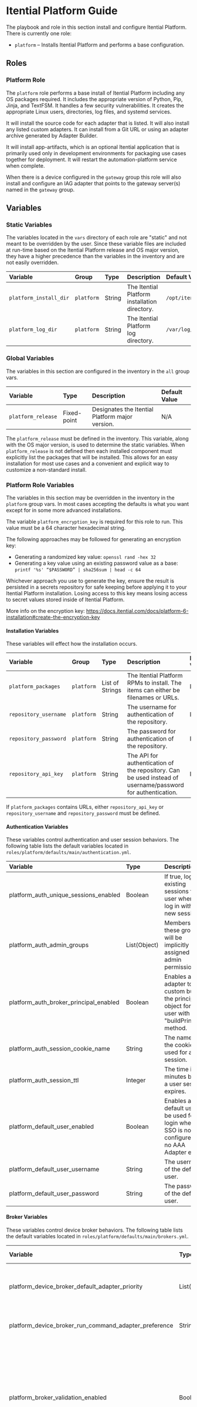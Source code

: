 # Itential Platform Guide

The playbook and role in this section install and configure Itential Platform.  There is currently
one role:

* `platform` – Installs Itential Platform and performs a base configuration.

## Roles

### Platform Role

The `platform` role performs a base install of Itential Platform including any OS packages
required. It includes the appropriate version of Python, Pip, Jinja, and TextFSM. It handles a few
security vulnerabilities. It creates the appropriate Linux users, directories, log files, and
systemd services.

It will install the source code for each adapter that is listed. It will also install any listed
custom adapters. It can install from a Git URL or using an adapter archive generated by Adapter
Builder.

It will install app-artifacts, which is an optional Itential application that is primarily used
only in development environments for packaging use cases together for deployment. It will restart
the automation-platform service when complete.

When there is a device configured in the `gateway` group this role will also install and configure
an IAG adapter that points to the gateway server(s) named in the `gateway` group.

## Variables

### Static Variables

The variables located in the `vars` directory of each role are "static" and not meant to be
overridden by the user.  Since these variable files are included at run-time based on the Itential
Platform release and OS major version, they have a higher precedence than the variables in the
inventory and are not easily overridden.

| Variable | Group | Type | Description | Default Value |
| :------- | :---- | :--- | :---------- | :------------ |
| `platform_install_dir` | `platform` | String | The Itential Platform installation directory. | `/opt/itential/platform/server` |
| `platform_log_dir` | `platform` | String | The Itential Platform log directory. | `/var/log/itential` |

### Global Variables

The variables in this section are configured in the inventory in the `all` group vars.

| Variable | Type | Description | Default Value |
| :------- | :--- | :---------- | :------------ |
| `platform_release` | Fixed-point | Designates the Itential Platform major version. | N/A |

The `platform_release` must be defined in the inventory.  This variable, along with the OS major
version, is used to determine the static variables. When `platform_release` is not defined then each
installed component must explicitly list the packages that will be installed.  This allows for an
easy installation for most use cases and a convenient and explicit way to customize a non-standard
install.

### Platform Role Variables

The variables in this section may be overridden in the inventory in the `platform` group vars. In
most cases accepting the defaults is what you want except for in some more advanced installations.

The variable `platform_encryption_key` is required for this role to run. This value must be a 64
character hexadecimal string.

The following approaches may be followed for generating an encryption key:

- Generating a randomized key value: `openssl rand -hex 32`
- Generating a key value using an existing password value as a base: `printf '%s' “$PASSWORD” | sha256sum | head -c 64`

Whichever approach you use to generate the key, ensure the result is persisted in a secrets
repository for safe keeping before applying it to your Itential Platform installation. Losing
access to this key means losing access to secret values stored inside of Itential Platform.

More info on the encryption key:
<https://docs.itential.com/docs/platform-6-installation#create-the-encryption-key>

#### Installation Variables

These variables will effect how the installation occurs.

| Variable | Group | Type | Description | Default Value |
| :------- | :---- | :--- | :---------- | :------------ |
| `platform_packages` | `platform` | List of Strings | The Itential Platform RPMs to install. The items can either be filenames or URLs. | N/A |
| `repository_username` | `platform` | String | The username for authentication of the repository. | N/A |
| `repository_password` | `platform` | String | The password for authentication of the repository. | N/A |
| `repository_api_key` | `platform` | String | The API for authentication of the repository. Can be used instead of username/password for authentication.| N/A |

If `platform_packages` contains URLs, either `repository_api_key` or `repository_username` and
`repository_password` must be defined.

#### Authentication Variables

These variables control authentication and user session behaviors. The following table lists the
default variables located in `roles/platform/defaults/main/authentication.yml`.

| Variable | Type | Description | Default Value |
| :------- | :--- | :---------- | :------------ |
| platform_auth_unique_sessions_enabled | Boolean | If true, logs out existing sessions for a user when they log in with a new session. | `false` |
| platform_auth_admin_groups | List(Object) | Members of these groups will be implicitly assigned with admin permissions. | { "provenance": "Local AAA", "group": "pronghorn_admin" } |
| platform_auth_broker_principal_enabled | Boolean | Enables a AAA adapter to custom build the principal object for a user with a "buildPrincipal" method. | `false` |
| platform_auth_session_cookie_name | String | The name of the cookie used for a user session. | `token` |
| platform_auth_session_ttl | Integer | The time in minutes before a user session expires. | 60 |
| platform_default_user_enabled | Boolean | Enables a default user to be used for login when SSO is not configured and no AAA Adapter exists. | `true` |
| platform_default_user_username | String | The username of the default user. | `admin` |
| platform_default_user_password | String | The password of the default user. | `admin` |

#### Broker Variables

These variables control device broker behaviors. The following table lists the default variables
located in `roles/platform/defaults/main/brokers.yml`.

| Variable | Type | Description | Default Value |
| :------- | :--- | :---------- | :------------ |
| platform_device_broker_default_adapter_priority | List(String) | A list of adapter types that manages the devices. |  |
| platform_device_broker_run_command_adapter_preference | String | Runs a command on a device. |  |
| platform_broker_validation_enabled | Boolean | If true, the platform will perform strict JSON Schema validation on messages into the brokers and coming back to the broker layer from adapters. | false |

#### Integration Worker Variables

These variables control integration worker behaviors. The following table lists the default
variables located in `roles/platform/defaults/main/integration_worker.yml`.

| Variable | Type | Description | Default Value |
| :------- | :--- | :---------- | :------------ |
| platform_integration_thread_count | Integer | The number of threads available for API requests. | 5 |
| platform_integration_timeout | Integer | The number of milliseconds until an integration request times out. | 15000 |

#### Logger Variables

These variables control logging and syslog integration behaviors. The following table lists the
default variables located in `roles/platform/defaults/main/logging.yml`.

| Variable | Type | Description | Default Value |
| :------- | :--- | :---------- | :------------ |
| platform_log_max_files | Integer | The maximum number of each log file to keep as rotation occurs. | 100 |
| platform_log_max_file_size | Integer | The maximum file size in bytes of each log file before rotation occurs. | 1048576 |
| platform_log_level | String | The minimum log level to display in the log file. | `info` |
| platform_log_dir | String | The absolute directory path where log files are written. | `/var/log/itential/platform` |
| platform_log_filename | String | The name of the primary platform log file. | `platform.log` |
| platform_log_level_console | String | The minimum log level to display in the console (stdout). | `warn` |
| platform_webserver_log_directory | String | The absolute directory path where webserver log files are written. | `/var/log/itential/platform` |
| platform_webserver_log_filename | String | The name of the webserver log file. | `webserver.log` |
| platform_log_level_syslog | String | The minimum log level to send to the syslog server. | `warning` |
| platform_syslog_host | String | The hostname or IP address of the syslog server. | `localhost` |
| platform_syslog_port | Integer | The port number of the syslog server. | 514 |
| platform_syslog_protocol | String | The protocol to use when sending logs to the syslog server. | `udp4` |
| platform_syslog_facility | String | The syslog facility to use when sending logs to the syslog server. | `local0` |
| platform_syslog_type | String | The syslog message format to use when sending logs to the syslog server. | `BSD` |
| platform_syslog_path | String | The path to the syslog server file. | `/dev/log` |
| platform_syslog_pid | String | The process property to include as the process id in the syslog message. | `process.pid` |
| platform_syslog_localhost | String | The hostname to include in the syslog message. | `localhost` |
| platform_syslog_app_name | String | The process property to include as the application name in the syslog message. | `process.title` |
| platform_syslog_eol | String | The end of line character to include in the syslog message. |  |

#### Platform UI Variables

These variables control UI behaviors. The following table lists the default variables located in
`roles/platform/defaults/main/platform_ui.yml`.

| Variable | Type | Description | Default Value |
| :------- | :--- | :---------- | :------------ |
| platform_ui_layout_file | String | Path to the layout file extended in pug templates. |  |
| platform_ui_home_file | String | Path to the HTML file that will be displayed as the home page for the UI. | `node_modules/@itential/iap-ui/build/index.html` |
| platform_ui_login_file | String | Path to the HTML file that will be displayed as the login page for the UI. | `node_modules/@itential/iap-ui/build/index.html` |
| platform_ui_profile_file | String | Path to the HTML file that will be displayed as the profile page for the UI. | `node_modules/@itential/iap-ui/build/index.html` |
| platform_ui_favicon_file | String | Path to the favicon file that will be displayed in the browser tab. | `ui/img/favicon.ico` |
| platform_ui_apple_touch_icon_file | String | Path to the apple touch icon file that will be displayed on iOS devices. | `ui/img/apple-touch-icon.png` |

#### Redis Variables

These variables control Redis integration behaviors. The following table lists the default
variables located in `roles/platform/defaults/main/redis.yml`.

| Variable | Type | Description | Default Value |
| :------- | :--- | :---------- | :------------ |
| platform_redis_db | Integer | The Redis keyspace (database number) to use for the connection. | 0 |
| platform_redis_auth_enabled | String | Flag to enable Redis authentication. | `true` |
| platform_redis_username | String | The username to use when connecting to Redis. | `itential` |
| platform_redis_password | String | The password to use when connecting to Redis. | `itential` |
| platform_redis_max_retries_per_request | Integer |  The maximum number of times to retry a request to Redis when the connection is lost. | 20 |
| platform_redis_max_heartbeat_write_retries | Integer | The maximum number of times to retry writing a heartbeat message to Redis from a service. | 20 |
| platform_redis_host | String | The hostname of the Redis server. Not used when connecting to Redis Sentinels. | `localhost` |
| platform_redis_port | Integer | The port to use when connecting to this Redis instance. | 6379 |
| platform_redis_sentinels | List(Object) | The list of Redis Sentinel servers (hostnames and ports) to use for high availability. |  |
| platform_redis_sentinel_username | String | The username to use when connecting to Sentinel. | `sentineluser` |
| platform_redis_sentinel_password | String | The password to use when connecting to Sentinel. | `sentineluser` |
| platform_redis_name | String | The Redis primary name. This only has meaning when Redis is running with replication enabled. The sentinels will monitor this node and consider it down only when the sentinels agree. Note: The primary name should not include special characters other than: .-_ and no whitespaces. | `itentialmaster` |
| platform_redis_tls_enabled | Object | Redis TLS configuration options for secure connections. Refer to NodeJS TLS library for all supported options. |  |

#### SNMP Variables

These variables control SNMP behaviors. The following table lists the default variables located in
`roles/platform/defaults/main/snmp.yml`.

| Variable | Type | Description | Default Value |
| :------- | :--- | :---------- | :------------ |
| platform_snmp_alarm_configs | List(Object) |  | `{ "ip": "localhost", "community": "public", "type": "trap", "properties": { "port": 161, "retries": 1, "timeout": 5000, "transport": "udp4", "trapPort": 162, "version": "V1" } }` |

#### Vault Variables

These variables control Hashicorp Vault integration behaviors. The following table lists the
default variables located in `roles/platform/defaults/main/vault.yml`.

| Variable | Type | Description | Default Value |
| :------- | :--- | :---------- | :------------ |
| platform_configure_vault | Boolean | Flag to enable/disable configuring Vault in Itential Platform | `false` |
| platform_vault_token_dir | String | The directory to store the vault root key in | `{{ platform_install_dir }}/keys` |
| platform_vault_url | String | The URL to the Hashicorp Vault server. | `http://localhost:8200` |
| platform_vault_auth_method | String | The authorization method to connect to Hashicorp Vault. Either token or approle. | `token` |
| platform_vault_role_id | String | Hashicorp Vault Role ID used for AppRole authentication. |  |
| platform_vault_secret_id | String | Hashicorp Vault Secret ID used for AppRole login. |  |
| platform_vault_approle_path | String | The path where the AppRole was enabled. |  |
| platform_vault_token_file | String | The file path to a token file. The token is used for authentication to access Vault secrets. | `{{ platform_vault_token_dir }}/vault.token` |
| platform_vault_secrets_endpoint | String | The endpoint for the Secrets Engine that is used. | `itential/data` |
| platform_vault_read_only | Boolean | If true, only reads secrets from Hashicorp Vault. Otherwise, the platform can write secrets to Vault for storage. | `true` |

#### Webserver Variables

These variables control basic webserver behaviors. The following table lists the default variables
located in `roles/platform/defaults/main/webserver.yml`.

| Variable | Type | Description | Default Value |
| :------- | :--- | :---------- | :------------ |
| platform_webserver_cache_control_enabled | Boolean | A toggle to instruct the webserver to include HTTP cache control headers on the response. | `false` |
| platform_webserver_timeout | Integer | Timeout to use for incoming HTTP requests to the platform API, in milliseconds. | 300000 |
| platform_webserver_response_header_access_control_allow_origin | String | The value of the HTTP Access-Control-Allow-Origin header returned to clients. | `"*"` |
| platform_webserver_http_enabled | Boolean | If true, allows the webserver to respond to insecure HTTP requests. | `true` |
| platform_webserver_http_port | Integer | The port on which the webserver listens for HTTP requests. | 3000 |
| platform_webserver_https_enabled | Boolean | If true, allows the webserver to respond to secure HTTPS requests. | `false` |
| platform_webserver_https_port | Integer | The port on which the webserver listens for HTTPS requests. | 3443 |
| platform_webserver_https_key | String | The path to the public key file used for HTTPS connections. | `/opt/itential/platform/keys/key.pem` |
| platform_webserver_https_passphrase | String | The passphrase for the private key used to enable TLS sessions. |  |
| platform_webserver_https_cert | String | The path to the certificate file used for HTTPS connections. | `/opt/itential/platform/keys/cert.pem` |
| platform_webserver_https_secure_protocol | String | The set of allowed SSL/TLS protocol versions. | `TLSv1_2_method` |
| platform_webserver_https_ciphers | String |  The allowed SSL/TLS cipher suite. | `ECDHE-RSA-AES128-GCM-SHA256:ECDHE-ECDSA-AES128-GCM-SHA256:ECDHE-RSA-AES256-GCM-SHA384:ECDHE-ECDSA-AES256-GCM-SHA384:DHE-RSA-AES128-GCM-SHA256:ECDHE-RSA-AES128-SHA256:DHE-RSA-AES128-SHA256:ECDHE-RSA-AES256-SHA384:DHE-RSA-AES256-SHA384:ECDHE-RSA-AES256-SHA256:DHE-RSA-AES256-SHA256:HIGH:!aNULL:!eNULL:!EXPORT:!DES:!RC4:!MD5:!PSK:!SRP:!CAMELLIA` |
| platform_webserver_https_client_reneg_limit | Integer | Specifies the number of renegotiations that are allowed in a single HTTPS connection. | 3 |
| platform_webserver_https_client_reneg_window | Integer | Specifies the time renegotiation window in seconds for a single HTTPS connection. | 600 |
| platform_webserver_http_allowed_optional_verbs | List(String) | The set of allowed HTTP verbs in addition to those defined in the standard HTTP/1.1 protocol. |  |

#### Workflow Worker Variables

These variables control Workflow Engine behaviors. The following table lists the default variables
located in `roles/platform/defaults/main/workflow_worker.yml`.

| Variable | Type | Description | Default Value |
| :------- | :--- | :---------- | :------------ |
| platform_task_worker_enabled | Boolean | If true, will start working tasks immediately after the server startup process is complete. If false, the task worker must be enabled manually via the UI/API. | `true` |
| platform_job_worker_enabled | Boolean | If true, will allow jobs to be started after the server startup process is complete. If false, API calls to start Jobs will return an error until enabled manually via the UI/API. | `true` |

#### MongoDB Variables

These variables control MongoDB integration behaviors. The following table lists the default
variables located in `roles/platform/defaults/main/mongodb.yml`.

| Variable | Type | Description | Default Value |
| :------- | :--- | :---------- | :------------ |
| platform_mongo_auth_enabled | Boolean | Instructs the MongoDB driver to use the configured username/password when connecting to MongoDB. | `true` |
| platform_mongo_user | String | The username to use when connecting to MongoDB. | `itential` |
| platform_mongo_password | String | The password to use when connecting to MongoDB. | `itential` |
| platform_mongo_auth_db | String | The name of the database that the MongoDB user must authenticate against. |  |
| platform_mongo_bypass_version_check | Boolean | If true, the server will not check if it is connecting to a compatible MongoDB version. | `false` |
| platform_mongo_db_name | String | The name of the MongoDB logical database to connect to. | `itential` |
| platform_mongo_url | String | The MongoDB connection string. For a replica set this will include all members of the replica set. For Mongo Atlas this will be the SRV connection format. | `mongodb://localhost:27017` |
| platform_mongo_tls_enabled | Boolean | Instruct the MongoDB driver to use TLS protocols when connecting to the database. | `false` |
| platform_mongo_tls_allow_invalid_certificates | Boolean | If true, disables the validation checks for TLS certificates on other servers in the cluster and allows the use of invalid or self-signed certificates to connect. | `false` |
| platform_mongo_tls_ca_file | String | The .pem file that contains the root certificate chain from the Certificate Authority. Specify the file name of the .pem file using absolute paths. |  |
| platform_mongo_max_pool_size | Integer | The maximum number of connections in a connection pool. Each application/adapter has its own connection pool. |  |

#### Platform Variables

These variables control core platform behaviors. The following table lists the default variables
located in `roles/platform/defaults/main/platform.yml`.

| Variable | Type | Description | Default Value |
| :------- | :--- | :---------- | :------------ |
| platform_mongodb_root_ca_file_destination | String | Destination as referenced by itential user when connecting from itential host. This is ultimately stored in the mongo database to be read by Itential Platform, therefore this is the location as seen from the Itential Platform host. | `/opt/itential/keys/mongo-rootCA.pem` |
| platform_package_dependencies | List(String) | Required OS packages for install. | `glibc-common, openldap, openldap-clients, openssl, git` |
| platform_python_base_dependencies | List(String) | Required python packages for install. | `pip, setuptools, wheel` |
| platform_python_executable | String | The python executable locations. These will be symlinks to the appropriate executables in /usr/bin. | `/usr/bin/python{{ platform_python_version }}` |
| platform_pip_executable | String | The pip executable locations. These will be symlinks to the appropriate executables in /usr/bin. | `/usr/bin/pip{{ platform_python_version }}` |
| platform_configure_iag_adapters | Boolean | Should the platform configure and add any IAG adapters that it discovers? Based on the presence of devices in the gateway group this will build adapter configs for each that it finds and insert them into the mongo database. | `true` |
| platform_iag_adapter_token_timeout | Integer | If the IAG adapters are configured, set the token timeout. The default value is 3600000 milliseconds (60 minutes). | 3600000 |
| platform_user | String | The default user that runs the server process. | `itential` |
| platform_group | String | The default group that runs the server process. | `itential` |
| platform_upload_using_rsync | Boolean | Flag to determine whether to use rsync when uploading artifacts. | `false` |
| platform_delete_package_lock_file | Boolean | Flag to remove the package-lock.json file before running the NPM install. | `true` |
| platform_disable_git_safe_repo_checks | Boolean | Flag to disable Git safe repo check. | `true` |
| platform_npm_ignore_scripts | Boolean | Flag to prevent the NPM scripts from running when running the NPM install. | `true` |
| platform_app_artifacts_enabled | Boolean | Flag to install app-artifacts. | `false` |

#### Server Variables

These variables control Itential server behaviors. The following table lists the default variables
located in `roles/platform/defaults/main/server.yml`.

| Variable | Type | Description | Default Value |
| :------- | :--- | :---------- | :------------ |
| platform_profile_id | String | The name of the profile document to load from the MongoDB where legacy configuration properties are stored. Not required for installations that are using environment variables or a properties file. | |
| platform_server_id | String | An identifier for the server instance. This is used to uniquely identify the server in a multi-server environment. If not provided, the server will generate one on startup. | `{{ inventory_hostname }}` |
| platform_services | List | A whitelist of services (applications/adapters) to initialize on startup of the platform. If no value is given, all services will be initialized. |  |
| platform_service_blacklist | List | The service type that will be denied CRUD operation access. |  |
| platform_encrypted | Boolean | Indicates whether the platform is using encrypted code files. | `true` |
| platform_shutdown_timeout | Integer | The amount of time a service should wait before shutting down, in seconds. | 3 |
| platform_service_launch_delay | Integer | The application/adapter launch delay, in seconds. | 1 |
| platform_service_launch_timeout | Integer | The application/adapter launch timeout, in seconds. | 600 |
| platform_service_health_check_interval | Integer | How often to update service health, measured in seconds. | 5 |
| platform_service_health_check_unhealthy_threshold | Integer | The number of failed health checks in a row before a service is considered to be “unhealthy”. | 3 |
| platform_dead_process_check_enabled | Boolean | If true, the platform will periodically check for dead processes. | `false` |
| platform_dead_process_check_interval | Integer | How often to check if application/adapter stopped sending healthcheck pings, in seconds. | 5 |
| platform_dead_process_max_period | Integer | Maximum time period for application/adapter without sending healthcheck ping, in seconds. | 15 |
| platform_service_crash_recovery_max_retries | Integer | Specifies the amount of times services will retry on crash before stopping. | 10 |
| platform_service_crash_recovery_reset_retries_after_ms | Integer | Specifies the amount of times between each retry before the count will reset in milliseconds. | 60000 |
| platform_external_request_timeout | Integer | The timeout for external API requests, in seconds. | 5 |
| platform_device_count_polling_interval | Integer | The interval for how often IAP polls for the number of devices, in hours. | 24 |
| platform_audit_enabled | Boolean | If true, the platform will track detailed audit events. | `false` |

## Building the Inventory

### Example Inventory - Single Itential Platform Node

To install and configure Itential Platform, add a `platform` group and host(s) to your inventory
and configure the `platform_release` and `platform_packages`. The URLs in `platform_packages`
supports Sonatype Nexus, JFrog Artifactory and Gitlab. It is recommended to use
`repository_username` and `repository_password` for Nexus and `repository_api_key` for
Artifactory and Gitlab.  The following inventory shows a basic Itential Platform configuration
with a single node.

```yaml
all:
  vars:
    platform_release: 6.0

  children:
    platform:
      hosts:
        <host1>:
          ansible_host: <addr1>
      vars:
        platform_packages:
          - <rpm1>
          - <rpmN>
```

### Example Inventory - Install Adapters

To install Itential adapters, add the `platform_adapters` flag to the `platform` group and set it
to `true`, and configure the adapters in the `platform_adapters` variable.

```yaml
all:
  vars:
    platform_release: 6.0

  children:
    platform:
      hosts:
        <host1>:
          ansible_host: <addr1>
      vars:
        platform_packages:
          - <rpm1>
          - <rpmN>
        platform_adapters:
          - <git_repo1>
          - <git_repoN>
          - <zip_archive1>
          - <zip_archiveN>
```

### Example Inventory - Install App-Artifact

To install App-Artifacts, add the `platform_app_artifacts_enabled` flag to the `platform` group and
set it to `true` and configure the `platform_app_artifacts_source_file`.

```yaml
all:
  vars:
    platform_release: 6.0

  children:
    platform:
      hosts:
        host1:
          ansible_host: addr1
      vars:
        platform_app_artifacts_enabled: true
        platform_app_artifacts_source_file: archive1
```

### Example Inventory - Use Hashicorp Vault

To configure the Platform to integrate with Hashicorp Vault for secrets management

```yaml
all:
  vars:
    platform_release: 6.0

  children:
    platform:
      hosts:
        <host1>:
          ansible_host: <addr1>
      vars:
        platform_configure_vault: true
        platform_vault_url: http://hashi-vault-example.com:8200
```

## Running the Playbook

To execute all Platform roles, run the `platform` playbook:

```bash
ansible-playbook itential.deployer.platform -i <inventory>
```

The Platform playbook and role supports the following tags:

| Tag | Tasks |
| :-- | :---- |
| configure_os | Create required accounts and directories<br>Configure sudoers and firewalld |
| install_dependencies | Install NodeJS and Python |
| install_nodejs | Install NodeJS |
| install_python | Install Python |
| install_platform | Install Itential Platform |
| install_adapters | Install Itential Platform adapters |
| install_app_artifacts | Install Itential Platform App Artifacts |
| configure_selinux | Configure SELinux |
| configure_vault | Configure Hashicorp Vault |
| configure_platform | Configure Itential Platform systemd service and properties file |

For example, to regenerate the systemd service script and platform.properties file run the platform 
playbook with the `configure_platform` tag:

```bash
ansible-playbook itential.deployer.platform -i <inventory> --tags configure_platform
```
